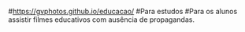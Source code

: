 #https://gvphotos.github.io/educacao/
#Para estudos
#Para os alunos assistir filmes educativos com ausência  de propagandas.
